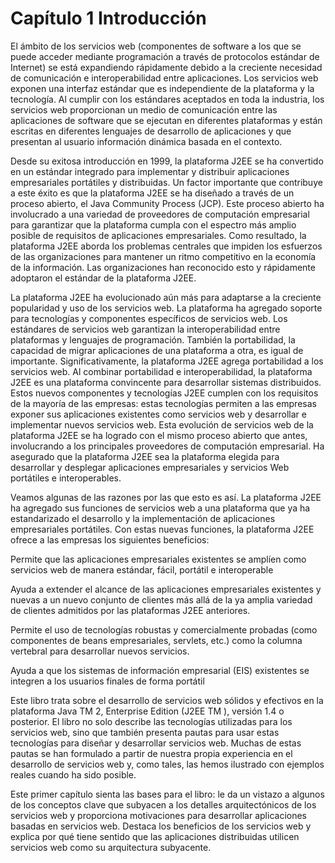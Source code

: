 # Capítulo 1 Introducción
El ámbito de los servicios web (componentes de software a los que se puede acceder mediante programación a través de protocolos estándar de Internet) se está expandiendo rápidamente debido a la creciente necesidad de comunicación e interoperabilidad entre aplicaciones. Los servicios web exponen una interfaz estándar que es independiente de la plataforma y la tecnología. Al cumplir con los estándares aceptados en toda la industria, los servicios web proporcionan un medio de comunicación entre las aplicaciones de software que se ejecutan en diferentes plataformas y están escritas en diferentes lenguajes de desarrollo de aplicaciones y que presentan al usuario información dinámica basada en el contexto.

Desde su exitosa introducción en 1999, la plataforma J2EE se ha convertido en un estándar integrado para implementar y distribuir aplicaciones empresariales portátiles y distribuidas. Un factor importante que contribuye a este éxito es que la plataforma J2EE se ha diseñado a través de un proceso abierto, el Java Community Process (JCP). Este proceso abierto ha involucrado a una variedad de proveedores de computación empresarial para garantizar que la plataforma cumpla con el espectro más amplio posible de requisitos de aplicaciones empresariales. Como resultado, la plataforma J2EE aborda los problemas centrales que impiden los esfuerzos de las organizaciones para mantener un ritmo competitivo en la economía de la información. Las organizaciones han reconocido esto y rápidamente adoptaron el estándar de la plataforma J2EE.

La plataforma J2EE ha evolucionado aún más para adaptarse a la creciente popularidad y uso de los servicios web. La plataforma ha agregado soporte para tecnologías y componentes específicos de servicios web. Los estándares de servicios web garantizan la interoperabilidad entre plataformas y lenguajes de programación. También la portabilidad, la capacidad de migrar aplicaciones de una plataforma a otra, es igual de importante. Significativamente, la plataforma J2EE agrega portabilidad a los servicios web. Al combinar portabilidad e interoperabilidad, la plataforma J2EE es una plataforma convincente para desarrollar sistemas distribuidos. Estos nuevos componentes y tecnologías J2EE cumplen con los requisitos de la mayoría de las empresas: estas tecnologías permiten a las empresas exponer sus aplicaciones existentes como servicios web y desarrollar e implementar nuevos servicios web. Esta evolución de servicios web de la plataforma J2EE se ha logrado con el mismo proceso abierto que antes, involucrando a los principales proveedores de computación empresarial. Ha asegurado que la plataforma J2EE sea la plataforma elegida para desarrollar y desplegar aplicaciones empresariales y servicios Web portátiles e interoperables.

Veamos algunas de las razones por las que esto es así. La plataforma J2EE ha agregado sus funciones de servicios web a una plataforma que ya ha estandarizado el desarrollo y la implementación de aplicaciones empresariales portátiles. Con estas nuevas funciones, la plataforma J2EE ofrece a las empresas los siguientes beneficios:

Permite que las aplicaciones empresariales existentes se amplíen como servicios web de manera estándar, fácil, portátil e interoperable

Ayuda a extender el alcance de las aplicaciones empresariales existentes y nuevas a un nuevo conjunto de clientes más allá de la ya amplia variedad de clientes admitidos por las plataformas J2EE anteriores.

Permite el uso de tecnologías robustas y comercialmente probadas (como componentes de beans empresariales, servlets, etc.) como la columna vertebral para desarrollar nuevos servicios.

Ayuda a que los sistemas de información empresarial (EIS) existentes se integren a los usuarios finales de forma portátil

Este libro trata sobre el desarrollo de servicios web sólidos y efectivos en la plataforma Java TM 2, Enterprise Edition (J2EE TM ), versión 1.4 o posterior. El libro no solo describe las tecnologías utilizadas para los servicios web, sino que también presenta pautas para usar estas tecnologías para diseñar y desarrollar servicios web. Muchas de estas pautas se han formulado a partir de nuestra propia experiencia en el desarrollo de servicios web y, como tales, las hemos ilustrado con ejemplos reales cuando ha sido posible.

Este primer capítulo sienta las bases para el libro: le da un vistazo a algunos de los conceptos clave que subyacen a los detalles arquitectónicos de los servicios web y proporciona motivaciones para desarrollar aplicaciones basadas en servicios web. Destaca los beneficios de los servicios web y explica por qué tiene sentido que las aplicaciones distribuidas utilicen servicios web como su arquitectura subyacente.
